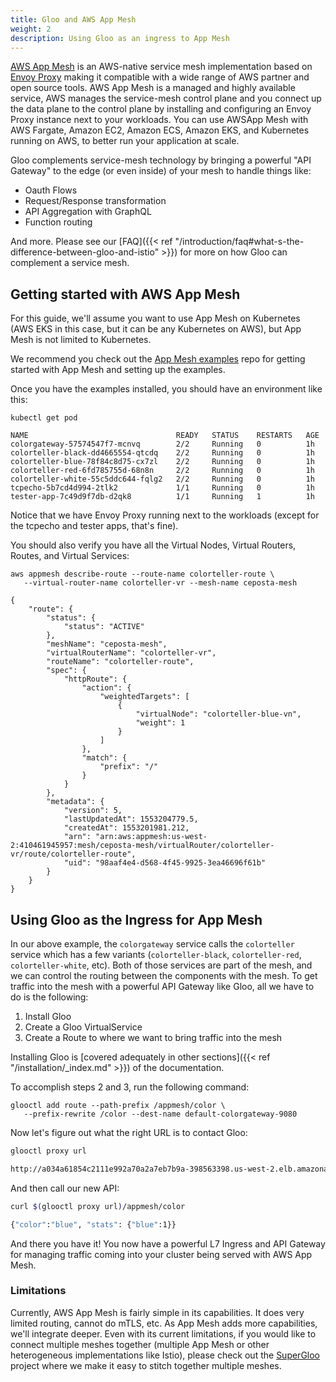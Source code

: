 ```yaml
---
title: Gloo and AWS App Mesh
weight: 2
description: Using Gloo as an ingress to App Mesh
---
```


[AWS App Mesh](https://docs.aws.amazon.com/app-mesh/latest/userguide/what-is-app-mesh.html) is an AWS-native service mesh implementation based on [Envoy Proxy](https://www.envoyproxy.io) making it compatible with a wide range of AWS partner and open source tools. 
AWS App Mesh is a managed and highly available service, AWS manages the service-mesh control plane and you connect up the data plane to the control plane by installing and configuring an Envoy Proxy instance next to your workloads. You can use AWSApp Mesh with AWS Fargate, Amazon EC2, Amazon ECS, Amazon EKS, and Kubernetes running on AWS, to better run your application at scale.

Gloo complements service-mesh technology by bringing a powerful "API Gateway" to the edge (or even inside) of your mesh to handle things like:

* Oauth Flows
* Request/Response transformation
* API Aggregation with GraphQL
* Function routing

And more. Please see our [FAQ]({{< ref "/introduction/faq#what-s-the-difference-between-gloo-and-istio" >}}) for more on how Gloo can complement a service mesh.

## Getting started with AWS App Mesh

For this guide, we'll assume you want to use App Mesh on Kubernetes (AWS EKS in this case, but it can be any Kubernetes on AWS), but App Mesh is not limited to Kubernetes. 

We recommend you check out the [App Mesh examples](https://github.com/aws/aws-app-mesh-examples) repo for getting started with App Mesh and setting up the examples.

Once you have the examples installed, you should have an environment like this:

```noop
kubectl get pod

NAME                                 READY   STATUS    RESTARTS   AGE
colorgateway-57574547f7-mcnvq        2/2     Running   0          1h
colorteller-black-dd4665554-qtcdq    2/2     Running   0          1h
colorteller-blue-78f84c8d75-cx7zl    2/2     Running   0          1h
colorteller-red-6fd785755d-68n8n     2/2     Running   0          1h
colorteller-white-55c5ddc644-fqlg2   2/2     Running   0          1h
tcpecho-5b7cd4d994-2tlk2             1/1     Running   0          1h
tester-app-7c49d9f7db-d2qk8          1/1     Running   1          1h
```

Notice that we have Envoy Proxy running next to the workloads (except for the tcpecho and tester apps, that's fine). 

You should also verify you have all the Virtual Nodes, Virtual Routers, Routes, and Virtual Services:

```noop
aws appmesh describe-route --route-name colorteller-route \
   --virtual-router-name colorteller-vr --mesh-name ceposta-mesh

{
    "route": {
        "status": {
            "status": "ACTIVE"
        }, 
        "meshName": "ceposta-mesh", 
        "virtualRouterName": "colorteller-vr", 
        "routeName": "colorteller-route", 
        "spec": {
            "httpRoute": {
                "action": {
                    "weightedTargets": [
                        {
                            "virtualNode": "colorteller-blue-vn", 
                            "weight": 1
                        }
                    ]
                }, 
                "match": {
                    "prefix": "/"
                }
            }
        }, 
        "metadata": {
            "version": 5, 
            "lastUpdatedAt": 1553204779.5, 
            "createdAt": 1553201981.212, 
            "arn": "arn:aws:appmesh:us-west-2:410461945957:mesh/ceposta-mesh/virtualRouter/colorteller-vr/route/colorteller-route", 
            "uid": "98aaf4e4-d568-4f45-9925-3ea46696f61b"
        }
    }
}
```

## Using Gloo as the Ingress for App Mesh

In our above example, the `colorgateway` service calls the `colorteller` service which has a few variants (`colorteller-black`, `colorteller-red`, `colorteller-white`, etc). Both of those services are part of the mesh, and we can control the routing between the components with the mesh. To get traffic into the mesh with a powerful API Gateway like Gloo, all we have to do is the following:

1. Install Gloo
2. Create a Gloo VirtualService
3. Create a Route to where we want to bring traffic into the mesh

Installing Gloo is [covered adequately in other sections]({{< ref "/installation/_index.md" >}}) of the documentation.

To accomplish steps 2 and 3, run the following command:


```noop
glooctl add route --path-prefix /appmesh/color \
   --prefix-rewrite /color --dest-name default-colorgateway-9080    
```

Now let's figure out what the right URL is to contact Gloo:

```bash
glooctl proxy url

http://a034a61854c2111e992a70a2a7eb7b9a-398563398.us-west-2.elb.amazonaws.com:80
```
And then call our new API:

```bash
curl $(glooctl proxy url)/appmesh/color

{"color":"blue", "stats": {"blue":1}}
```

And there you have it! You now have a powerful L7 Ingress and API Gateway for managing traffic coming into your cluster being served with AWS App Mesh. 

### Limitations

Currently, AWS App Mesh is fairly simple in its capabilities. It does very limited routing, cannot do mTLS, etc. As App Mesh adds more capabilities, we'll integrate deeper. Even with its current limitations, if you would like to connect multiple meshes together (multiple App Mesh or other heterogeneous implementations like Istio), please check out the [SuperGloo](https://supergloo.solo.io) project where we make it easy to stitch together multiple meshes.
